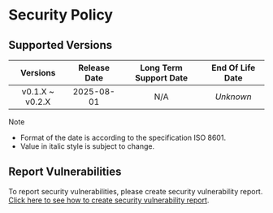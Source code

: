 # Security Policy

## Supported Versions

| **Versions** | **Release Date** | **Long Term Support Date** | **End Of Life Date** |
|:-:|:-:|:-:|:-:|
| v0.1.X \~ v0.2.X | 2025-08-01 | N/A | *Unknown* |

> [!NOTE]
> - Format of the date is according to the specification ISO 8601.
> - Value in italic style is subject to change.

## Report Vulnerabilities

To report security vulnerabilities, please create security vulnerability report. [Click here to see how to create security vulnerability report](https://github.com/hugoalh/hugoalh/blob/main/guides/universal-contributing.md#create-security-vulnerability-report).
